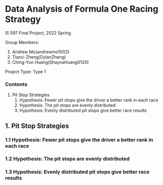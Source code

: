 # Data Analysis of Formula One Racing Strategy
IS 597 Final Project, 2022 Spring 

Group Members:
1. Andrew Mo(andrewmo1002)
2. Tianci Zheng(DylanZheng)
3. Ching-Yun Huang(ShaynaHuang0120)

Project Type: Type 1

### Contents
1. Pit Stop Strategies
   1. Hypothesis: Fewer pit stops give the driver a better rank in each race 
   2. Hypothesis: The pit stops are evenly distributed 
   3. Hypothesis: Evenly distributed pit stops give better race results

## 1. Pit Stop Strategies

### 1.1 Hypothesis: Fewer pit stops give the driver a better rank in each race

### 1.2 Hypothesis: The pit stops are evenly distributed



### 1.3 Hypothesis: Evenly distributed pit stops give better race results